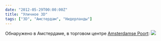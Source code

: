 ```yaml
---
date: "2012-05-29T00:00:00Z"
title: "Уличное 3D"
tags: ["3D", "Амстердам", "Нидерланды"]
---
```


Обнаружено в Амстердаме, в торговом центре [Amsterdamse Poort](http://www.amsterdamsepoort.nl/):
![](img:1.bp.blogspot.com/-SMW5F0dnmtU/T8UU_FajSSI/AAAAAAAARmY/D3LO_0QRmlg/s1600/20120514_131520.picasaweb.jpg:a)
